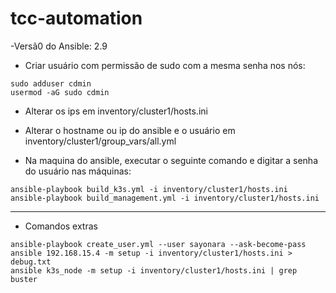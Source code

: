 # tcc-automation

-Versã0 do Ansible: 2.9

- Criar usuário com permissão de sudo com a mesma senha nos nós:
```
sudo adduser cdmin
usermod -aG sudo cdmin
```

- Alterar os ips em inventory/cluster1/hosts.ini

- Alterar o hostname ou ip do ansible e o usuário em inventory/cluster1/group_vars/all.yml

- Na maquina do ansible, executar o seguinte comando e digitar a senha do usuário nas máquinas:
```
ansible-playbook build_k3s.yml -i inventory/cluster1/hosts.ini
ansible-playbook build_management.yml -i inventory/cluster1/hosts.ini
```

---
- Comandos extras
```
ansible-playbook create_user.yml --user sayonara --ask-become-pass
ansible 192.168.15.4 -m setup -i inventory/cluster1/hosts.ini > debug.txt
ansible k3s_node -m setup -i inventory/cluster1/hosts.ini | grep buster
```
